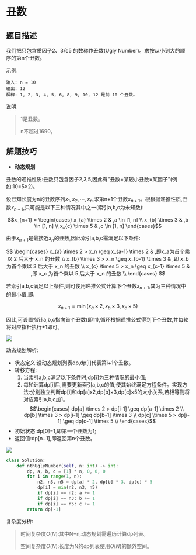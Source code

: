 # 丑数

## 题目描述

我们把只包含质因子2、3和5 的数称作丑数(Ugly Number)。求按从小到大的顺序的第n个丑数。

示例:

```
输入: n = 10
输出: 12
解释: 1, 2, 3, 4, 5, 6, 8, 9, 10, 12 是前 10 个丑数。
```

说明:  

> 1是丑数。
> 
> n不超过1690。


## 解题技巧

* **动态规划**

丑数的递推性质:丑数只包含因子2,3,5,因此有"丑数=某较小丑数×某因子"(例如:10=5×2)。

设已知长度为n的丑数序列$x_1,x_2,\cdots,x_n$,求第n+1个丑数$x_{n+1}$。根根据递推性质,丑数$x_{n+1}$,只可能是以下三种情况其中之一(索引a,b,c为未知数):

$$x_{n+1} = \begin{cases} x_{a} \times 2 & ,a \in [1, n] \\ x_{b} \times 3 & ,b \in [1, n] \\ x_{c} \times 5 & ,c \in [1, n] \end{cases}$$

由于$x_{n+1}$是最接近$x_n$的丑数,因此索引a,b,c需满足以下条件:

$$
\begin{cases} 
    x_{a} \times 2 > x_n \geq x_{a-1} \times 2 & ,即x_a为首个乘以 2 后大于 x_n 的丑数 \\ 
    x_{b} \times 3 > x_n \geq x_{b-1} \times 3 & ,即 x_b 为首个乘以 3 后大于 x_n 的丑数 \\ 
    x_{c} \times 5 > x_n \geq x_{c-1} \times 5 & ,即 x_c 为首个乘以 5 后大于 x_n 的丑数 \\ 
\end{cases}
$$

若索引a,b,c满足以上条件,则可使用递推公式计算下个丑数$x_{n+1}$,其为三种情况中的最小值,即:

$$x_{n+1} = \min(x_{a} \times 2, x_{b} \times 3, x_{c} \times 5)$$

因此,可设置指针a,b,c指向首个丑数(即11),循环根据递推公式得到下个丑数,并每轮将对应指针执行+1即可。

![](http://pic.leetcode-cn.com/837411664f096417badf857fa51e77fd30cb1309a5637c37d24d8a4a48a42b03-Picture1.png)

动态规划解析:

* 状态定义:设动态规划列表dp,dp[i]代表第i+1个丑数。
* 转移方程:
    1. 当索引a,b,c满足以下条件时,dp[i]为三种情况的最小值;
    2. 每轮计算dp[i]后,需要更新索引a,b,c的值,使其始终满足方程条件。实现方法:分别独立判断dp[i]和dp[a]x2,dp[b]×3,dp[c]×5的大小关系,若相等则将对应索引a,b,c加1。
    $$\begin{cases} dp[a] \times 2 > dp[i-1] \geq dp[a-1] \times 2 \\ dp[b] \times 3 > dp[i-1] \geq dp[b-1] \times 3 \\ dp[c] \times 5 > dp[i-1] \geq dp[c-1] \times 5 \\ \end{cases}$$
* 初始状态:dp[0]=1,即第一个丑数为1;
* 返回值:dp[n−1],即返回第n个丑数。

![](images/ugly_number.gif)

```python
class Solution:
    def nthUglyNumber(self, n: int) -> int:
        dp, a, b, c = [1] * n, 0, 0, 0
        for i in range(1, n):
            n2, n3, n5 = dp[a] * 2, dp[b] * 3, dp[c] * 5
            dp[i] = min(n2, n3, n5)
            if dp[i] == n2: a += 1
            if dp[i] == n3: b += 1
            if dp[i] == n5: c += 1
        return dp[-1]
```

复杂度分析:

> 时间复杂度$O(N)$:其中N=n,动态规划需遍历计算dp列表。
> 
> 空间复杂度$O(N)$:长度为N的dp列表使用$O(N)$的额外空间。